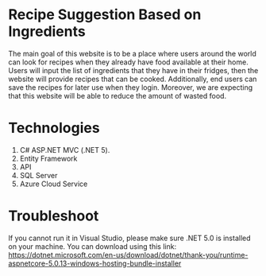 # Recipe Suggestion Based on Ingredients
The main goal of this website is to be a place where users around the world can look for recipes when they already have food available at their home. 
Users will input the list of ingredients that they have in their fridges, then the website will provide recipes that can be cooked. 
Additionally, end users can save the recipes for later use when they login. 
Moreover, we are expecting that this website will be able to reduce the amount of wasted food. 

# Technologies
1. C# ASP.NET MVC (.NET 5).
2. Entity Framework
3. API
4. SQL Server
5. Azure Cloud Service

# Troubleshoot
If you cannot run it in Visual Studio, please make sure .NET 5.0 is installed on your machine. 
You can download using this link: https://dotnet.microsoft.com/en-us/download/dotnet/thank-you/runtime-aspnetcore-5.0.13-windows-hosting-bundle-installer
